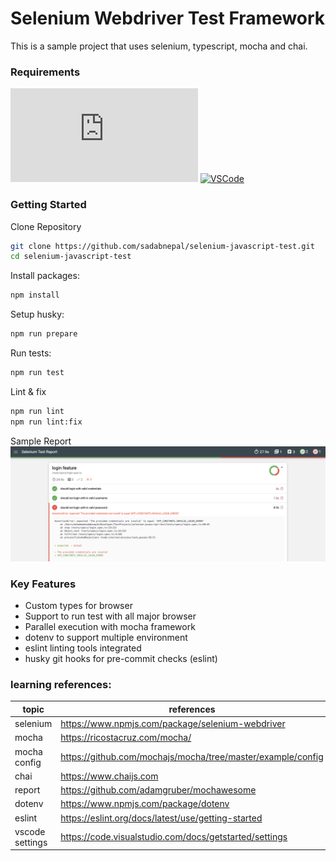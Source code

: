 # Selenium Webdriver Test Framework
This is a sample project that uses selenium, typescript, mocha and chai.

### Requirements
[![NodeJs](https://img.shields.io/badge/-NodeJS%20v%20>=%2016-white?logo=node.js)](https://nodejs.org/en/download/)
[![VSCode](https://img.shields.io/badge/-Visual%20Studio%20Code-%233178C6?logo=visual-studio-code)](https://code.visualstudio.com/download)

### Getting Started

Clone Repository

```bash
git clone https://github.com/sadabnepal/selenium-javascript-test.git
cd selenium-javascript-test
```

Install packages:

```bash
npm install
```

Setup husky:

```bash
npm run prepare
```

Run tests:

```bash
npm run test
```

Lint & fix

```bash
npm run lint
npm run lint:fix
```

Sample Report
![SampleReport](./assets/report.png)

### Key Features
- Custom types for browser
- Support to run test with all major browser
- Parallel execution with mocha framework
- dotenv to support multiple environment
- eslint linting tools integrated
- husky git hooks for pre-commit checks (eslint)

### learning references:
| topic           | references                                                  |
|-----------------|-------------------------------------------------------------|
| selenium        | https://www.npmjs.com/package/selenium-webdriver            |
| mocha           | https://ricostacruz.com/mocha/                              |
| mocha config    | https://github.com/mochajs/mocha/tree/master/example/config |
| chai            | https://www.chaijs.com                                      |
| report          | https://github.com/adamgruber/mochawesome                   |
| dotenv          | https://www.npmjs.com/package/dotenv                        |
| eslint          | https://eslint.org/docs/latest/use/getting-started          |
| vscode settings | https://code.visualstudio.com/docs/getstarted/settings      |